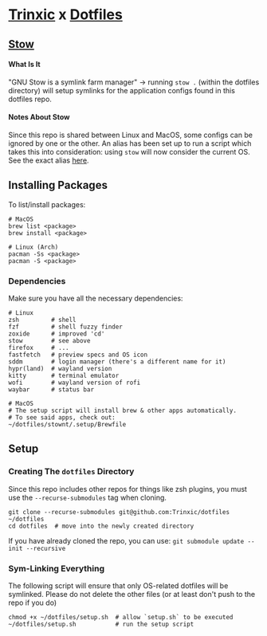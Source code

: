 # [Trinxic](https://github.com/Trinxic) x [Dotfiles](https://www.freecodecamp.org/news/dotfiles-what-is-a-dot-file-and-how-to-create-it-in-mac-and-linux/)

## [Stow](https://www.gnu.org/software/stow)

#### What Is It
"GNU Stow is a symlink farm manager" -> running `stow .` (within the dotfiles directory)
will setup symlinks for the application configs found in this dotfiles repo.

#### Notes About Stow
Since this repo is shared between Linux and MacOS, some configs can be ignored by one or the other.
An alias has been set up to run a script which takes this into consideration: using `stow` will now consider the current OS.
See the exact alias [here](https://github.com/Trinxic/dotfiles/.config/zsh/configs/zsh-aliases).

## Installing Packages
To list/install packages:
```
# MacOS
brew list <package>
brew install <package>

# Linux (Arch)
pacman -Ss <package>
pacman -S <package>
```

### Dependencies
Make sure you have all the necessary dependencies:
```
# Linux
zsh         # shell
fzf         # shell fuzzy finder
zoxide      # improved 'cd'
stow        # see above
firefox     # ...
fastfetch   # preview specs and OS icon
sddm        # login manager (there's a different name for it)
hypr(land)  # wayland version
kitty       # terminal emulator
wofi        # wayland version of rofi
waybar      # status bar

# MacOS
# The setup script will install brew & other apps automatically.
# To see said apps, check out:
~/dotfiles/stownt/.setup/Brewfile
```

## Setup
### Creating The `dotfiles` Directory
Since this repo includes other repos for things like zsh plugins, you must
use the `--recurse-submodules` tag when cloning.
```
git clone --recurse-submodules git@github.com:Trinxic/dotfiles ~/dotfiles
cd dotfiles  # move into the newly created directory
```
If you have already cloned the repo, you can use: 
`git submodule update --init --recursive`

### Sym-Linking Everything
The following script will ensure that only OS-related dotfiles will be symlinked.
Please do not delete the other files (or at least don't push to the repo if you do)
```
chmod +x ~/dotfiles/setup.sh  # allow `setup.sh` to be executed
~/dotfiles/setup.sh           # run the setup script
```
